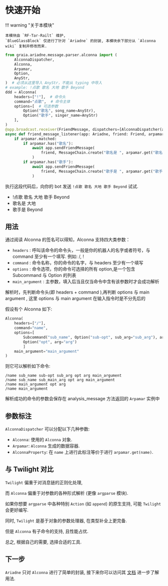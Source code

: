 # 快速开始

!!! warning "关于本模块"

    本模块由 `RF-Tar-Railt` 维护,
    `BlueGlassBlock` 仅进行了针对 `Ariadne` 的封装, 本模块余下部分从 `Alconna wiki` 复制并修改而来.

```python
from graia.ariadne.message.parser.alconna import (
    AlconnaDispatcher,
    Alconna,
    Arpamar,
    Option,
    AnyStr,
)  # 必须从这里导入 AnyStr，不能从 typing 中导入
# example: !点歌 歌名 大地 歌手 Beyond
ddd = Alconna(
    headers=["!"],  # 命令头
    command="点歌",  # 命令主体
    options=[  # 可选参数
        Option("歌名", song_name=AnyStr),
        Option("歌手", singer_name=AnyStr)
    ],
)
@app.broadcast.receiver(FriendMessage, dispatchers=[AlconnaDispatcher(alconna=ddd)])
async def friend_message_listener(app: Ariadne, friend: Friend, arpamar: Arpamar):
    if arpamar.matched:
        if arpamar.has("歌名"):
            await app.sendFriendMessage(
                friend, MessageChain.create("歌名是 ", arpamar.get("歌名").get("song_name")) # or use arpamar.get_option_first_value("歌名")
            )
        if arpamar.has("歌手"):
            await app.sendFriendMessage(
                friend, MessageChain.create("歌手是 ", arpamar.get("歌手").get("singer_name")) # or use arpamar.get_option_first_value("歌手")
            )
```

执行这段代码后，向你的 bot 发送 `!点歌 歌名 大地 歌手 Beyond` 试试.

<div>
<ul>
 <li class="chat right">!点歌 歌名 大地 歌手 Beyond</li>
 <li class="chat left">歌名是 大地</li>
 <li class="chat left">歌手是 Beyond</li>
</ul>
</div>

## 用法

通过阅读 Alconna 的签名可以得知，Alconna 支持四大类参数：

-   `headers` : 呼叫该命令的命令头，一般是你的机器人的名字或者符号，与 command 至少有一个填写. 例如: /, !
-   `command` : 命令名称，你的命令的名字，与 headers 至少有一个填写
-   `options` : 命令选项，你的命令可选择的所有 option,是一个包含 Subcommand 与 Option 的列表
-   `main_argument` : 主参数，填入后当且仅当命令中含有该参数时才会成功解析

解析时，先判断命令头(即 headers + command ),再判断 options 与 main argument , 这里 options 与 main argument 在输入指令时是不分先后的

假设有个 Alconna 如下:

```python
Alconna(
    headers=["/"],
    command="name",
    options=[
        Subcommand("sub_name", Option("sub-opt", sub_arg="sub_arg"), args=sub_main_arg),
        Option("opt", arg="arg")
        ]
    main_argument="main_argument"
)
```

则它可以解析如下命令:

```
/name sub_name sub-opt sub_arg opt arg main_argument
/name sub_name sub_main_arg opt arg main_argument
/name main_argument opt arg
/name main_argument
```

解析成功的命令的参数会保存在 analysis_message 方法返回的 `Arpamar` 实例中

## 参数标注

`AlconnaDispatcher` 可以分配以下几种参数:

-   `Alconna`: 使用的 `Alconna` 对象.
-   `Arpamar`: `Alconna` 生成的数据容器.
-   `AlconnaProperty`: 在 `name` 上进行此标注等价于进行 `arpamar.get(name)`.

## 与 Twilight 对比

`Twilight` 偏重于对消息链的正则化处理,

而 `Alconna` 偏重于对参数的各种形式解析 (更像 `argparse` 模块).

如果你想要 `argparse` 中各种特别 `Action` (如 `append`) 的原生支持, 可能 `Twilight` 会更好编写.

同时, `Twilight` 是基于对象的参数处理器, 在类型补全上更完备.

但是 `Alconna` 有子命令的支持, 且性能占优.

总之, 根据自己的需要, 选择合适的工具.

## 下一步

`Ariadne` 只对 `Alconna` 进行了简单的封装, 接下来你可以访问其 [文档](https://github.com/RF-Tar-Railt/Cesloi/wiki/Alconna-Introduction) 进一步了解用法.